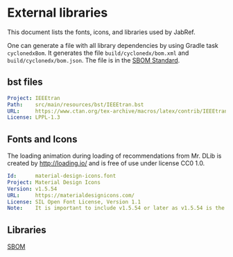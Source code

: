 # External libraries

This document lists the fonts, icons, and libraries used by JabRef.

One can generate a file with all library dependencies by using Gradle task `cyclonedxBom`.
It generates the file `build/cyclonedx/bom.xml` and `build/cyclonedx/bom.json`. The file is in the [SBOM Standard](https://cyclonedx.org/).

## bst files

```yaml
Project: IEEEtran
Path:    src/main/resources/bst/IEEEtran.bst
URL:     https://www.ctan.org/tex-archive/macros/latex/contrib/IEEEtran/bibtex
License: LPPL-1.3
```

## Fonts and Icons

The loading animation during loading of recommendations from Mr. DLib is created by <http://loading.io/> and is free of use under license CC0 1.0.

```yaml
Id:      material-design-icons.font
Project: Material Design Icons
Version: v1.5.54
URL:     https://materialdesignicons.com/
License: SIL Open Font License, Version 1.1
Note:    It is important to include v1.5.54 or later as v1.5.54 is the first version offering fixed code points. Do not confuse with http://zavoloklom.github.io/material-design-iconic-font/
```

## Libraries

[SBOM](bom.json)
